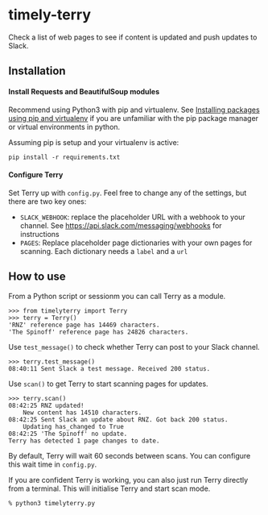# timely-terry

Check a list of web pages to see if content is updated and push updates to Slack.


## Installation

#### Install Requests and BeautifulSoup modules

Recommend using Python3 with pip and virtualenv. See [Installing packages using pip and virtualenv](https://packaging.python.org/guides/installing-using-pip-and-virtual-environments/) if you are unfamiliar with the pip package manager or virtual environments in python.

Assuming pip is setup and your virtualenv is active:

```
pip install -r requirements.txt
```

#### Configure Terry

Set Terry up with `config.py`. Feel free to change any of the settings, but there are two key ones:

- `SLACK_WEBHOOK`: replace the placeholder URL with a webhook to your channel. See https://api.slack.com/messaging/webhooks for instructions
- `PAGES`: Replace placeholder page dictionaries with your own pages for scanning. Each dictionary needs a `label` and a `url`

## How to use

From a Python script or sessionm you can call Terry as a module.

```
>>> from timelyterry import Terry
>>> terry = Terry()
'RNZ' reference page has 14469 characters.
'The Spinoff' reference page has 24826 characters.
```

Use `test_message()` to check whether Terry can post to your Slack channel.

```
>>> terry.test_message()
08:40:11 Sent Slack a test message. Received 200 status.
```

Use `scan()` to get Terry to start scanning pages for updates.

```
>>> terry.scan()
08:42:25 RNZ updated!
    New content has 14510 characters.
08:42:25 Sent Slack an update about RNZ. Got back 200 status.
    Updating has_changed to True
08:42:25 'The Spinoff' no update.
Terry has detected 1 page changes to date.
```

By default, Terry will wait 60 seconds between scans. You can configure this wait time in `config.py`.

If you are confident Terry is working, you can also just run Terry directly from a terminal. This will initialise Terry and start scan mode.

```
% python3 timelyterry.py
```
